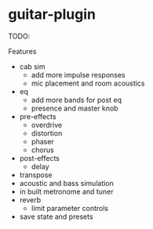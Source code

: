 # guitar-plugin

TODO:

Features
* cab sim
    * add more impulse responses
    * mic placement and room acoustics
* eq
    * add more bands for post eq
    * presence and master knob
* pre-effects
    * overdrive
    * distortion
    * phaser
    * chorus
* post-effects
    * delay
* transpose
* acoustic and bass simulation
* in built metronome and tuner
* reverb
    * limit parameter controls
* save state and presets



